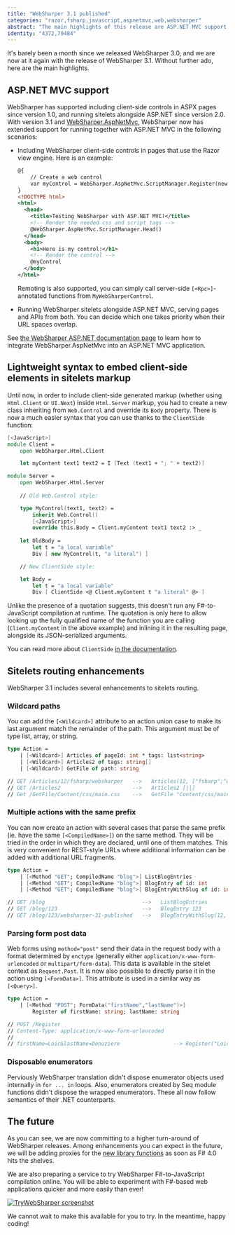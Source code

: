 ```yaml
---
title: "WebSharper 3.1 published"
categories: "razor,fsharp,javascript,aspnetmvc,web,websharper"
abstract: "The main highlights of this release are ASP.NET MVC support (including Razor pages), and a lighter syntax to embed client-side controls in sitelets."
identity: "4372,79484"
---
```

It's barely been a month since we released WebSharper 3.0, and we are now at it again with the release of WebSharper 3.1. Without further ado, here are the main highlights.

## ASP.NET MVC support

WebSharper has supported including client-side controls in ASPX pages since version 1.0, and running sitelets alongside ASP.NET since version 2.0. With version 3.1 and [WebSharper.AspNetMvc](http://www.nuget.org/packages/WebSharper.AspNetMvc), WebSharper now has extended support for running together with ASP.NET MVC in the following scenarios:

* Including WebSharper client-side controls in pages that use the Razor view engine. Here is an example:

    ```xml
    @{
        // Create a web control
        var myControl = WebSharper.AspNetMvc.ScriptManager.Register(new MyWebSharperControl())
    }
    <!DOCTYPE html>
    <html>
      <head>
        <title>Testing WebSharper with ASP.NET MVC!</title>
        <!-- Render the needed css and script tags -->
        @WebSharper.AspNetMvc.ScriptManager.Head()
      </head>
      <body>
        <h1>Here is my control:</h1>
        <!-- Render the control -->
        @myControl
      </body>
    </html>
    ```
    
    Remoting is also supported, you can simply call server-side `[<Rpc>]`-annotated functions from `MyWebSharperControl`.

* Running WebSharper sitelets alongside ASP.NET MVC, serving pages and APIs from both. You can decide which one takes priority when their URL spaces overlap.

See [the WebSharper ASP.NET documentation page](http://websharper.com/docs/aspnet) to learn how to integrate WebSharper.AspNetMvc into an ASP.NET MVC application.

## Lightweight syntax to embed client-side elements in sitelets markup

Until now, in order to include client-side generated markup (whether using `Html.Client` or `UI.Next`) inside `Html.Server` markup, you had to create a new class inheriting from `Web.Control` and override its `Body` property. There is now a much easier syntax that you can use thanks to the `ClientSide` function:

```fsharp
[<JavaScript>]
module Client =
    open WebSharper.Html.Client

    let myContent text1 text2 = I [Text (text1 + "; " + text2)]

module Server =
    open WebSharper.Html.Server
    
    // Old Web.Control style:

    type MyControl(text1, text2) =
        inherit Web.Control()
        [<JavaScript>]
        override this.Body = Client.myContent text1 text2 :> _
        
    let OldBody =
        let t = "a local variable"
        Div [ new MyControl(t, "a literal") ]

    // New ClientSide style:

    let Body =
        let t = "a local variable"
        Div [ ClientSide <@ Client.myContent t "a literal" @> ]
```

Unlike the presence of a quotation suggests, this doesn't run any F#-to-JavaScript compilation at runtime. The quotation is only here to allow looking up the fully qualified name of the function you are calling (`Client.myContent` in the above example) and inlining it in the resulting page, alongside its JSON-serialized arguments.

You can read more about `ClientSide` [in the documentation](http://websharper.com/html-combinators).

## Sitelets routing enhancements

WebSharper 3.1 includes several enhancements to sitelets routing.

### Wildcard paths

You can add the `[<Wildcard>]` attribute to an action union case to make its last argument match the remainder of the path. This argument must be of type list, array, or string.

```fsharp
type Action =
    | [<Wildcard>] Articles of pageId: int * tags: list<string>
    | [<Wildcard>] Articles2 of tags: string[]
    | [<Wildcard>] GetFile of path: string

// GET /Articles/12/fsharp/websharper   -->   Articles(12, ["fsharp";"websharper"])
// GET /Articles2                       -->   Articles2 [||]
// Get /GetFile/Content/css/main.css    -->   GetFile "Content/css/main.css"
```

### Multiple actions with the same prefix

You can now create an action with several cases that parse the same prefix (ie. have the same `[<CompiledName>]`) on the same method. They will be tried in the order in which they are declared, until one of them matches. This is very convenient for REST-style URLs where additional information can be added with additional URL fragments.

```fsharp
type Action =
    | [<Method "GET"; CompiledName "blog">] ListBlogEntries
    | [<Method "GET"; CompiledName "blog">] BlogEntry of id: int
    | [<Method "GET"; CompiledName "blog">] BlogEntryWithSlug of id: int * slug: string

// GET /blog                               -->   ListBlogEntries
// GET /blog/123                           -->   BlogEntry 123
// GET /blog/123/websharper-31-published   -->   BlogEntryWithSlug(12, "websharper-31-published")
```

### Parsing form post data

Web forms using `method="post"` send their data in the request body with a format determined by `enctype` (generally either `application/x-www-form-urlencoded` or `multipart/form-data`). This data is available in the sitelet context as `Request.Post`. It is now also possible to directly parse it in the action using `[<FormData>]`. This attribute is used in a similar way as `[<Query>]`.

```fsharp
type Action =
    | [<Method "POST"; FormData("firstName","lastName")>]
        Register of firstName: string; lastName: string

// POST /Register
// Content-Type: application/x-www-form-urlencoded
//
// firstName=Loic&lastName=Denuziere                 --> Register("Loic", "Denuziere")
```

### Disposable enumerators

Perviously WebSharper translation didn't dispose enumerator objects used internally in `for ... in` loops. Also, enumerators created by Seq module functions didn't dispose the wrapped enumerators. These all now follow semantics of their .NET counterparts.

## The future

As you can see, we are now committing to a higher turn-around of WebSharper releases. Among enhancements you can expect in the future, we will be adding proxies for the [new library functions](https://github.com/fsharp/FSharpLangDesign/blob/master/FSharp-4.0/ListSeqArrayAdditions.md) as soon as F# 4.0 hits the shelves.

We are also preparing a service to try WebSharper F#-to-JavaScript compilation online. You will be able to experiment with F#-based web applications quicker and more easily than ever!

[![TryWebSharper screenshot](https://pbs.twimg.com/media/CEVnLnfWMAMPsNS.png)](https://pbs.twimg.com/media/CEVnLnfWMAMPsNS.png:large)

We cannot wait to make this available for you to try. In the meantime, happy coding!